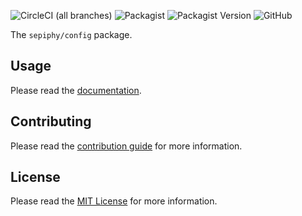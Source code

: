 ![CircleCI (all branches)](https://img.shields.io/circleci/project/github/sepiphy/phptools.svg)
![Packagist](https://img.shields.io/packagist/dt/sepiphy/config.svg)
![Packagist Version](https://img.shields.io/packagist/v/sepiphy/config.svg?label=version)
![GitHub](https://img.shields.io/github/license/sepiphy/config.svg)

The `sepiphy/config` package.

## Usage

Please read the [documentation](../../docs/docs.md).

## Contributing

Please read the [contribution guide](https://seriquynh.com/oss/contributing?github=sepiphy/phptools) for more information.

## License

Please read the [MIT License](LICENSE.md) for more information.
